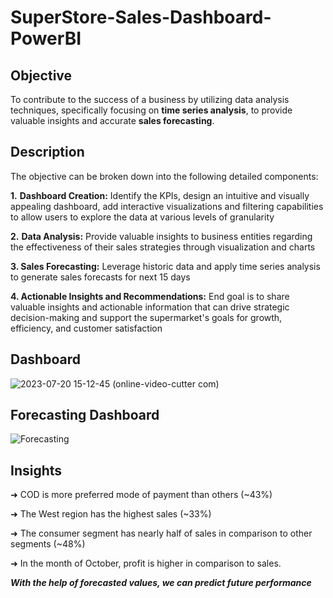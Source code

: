 # SuperStore-Sales-Dashboard-PowerBI
## Objective
To contribute to the success of a business by utilizing data analysis techniques, specifically focusing on **time series analysis**, to provide valuable insights and accurate **sales forecasting**.
## Description 
The objective can be broken down into the following detailed components:

**1.** **Dashboard Creation:** Identify the KPIs, design an intuitive and visually appealing dashboard, add interactive visualizations and filtering capabilities to allow users to explore the data at various levels of granularity

**2.** **Data Analysis:** Provide valuable insights to business entities regarding the effectiveness of their sales strategies through visualization and charts

**3. Sales Forecasting:** Leverage historic data and apply time series analysis to generate sales forecasts for next 15 days

**4. Actionable Insights and Recommendations:** End goal is to share valuable insights and actionable information that can drive strategic decision-making and support the supermarket's goals for growth, efficiency, and customer satisfaction
## Dashboard
![2023-07-20 15-12-45 (online-video-cutter com)](https://github.com/Mayank-Kumar20/SuperStore-Sales-Dashboard-PowerBI/assets/117710651/b53f2834-fc78-402e-855e-c9ea0066f3ac)
## Forecasting Dashboard
![Forecasting](https://github.com/Mayank-Kumar20/SuperStore-Sales-Dashboard-PowerBI/assets/117710651/1736a5e5-9d09-4c6a-a1bf-a6142cc4b76e)
## Insights
➜ COD is more preferred mode of payment than others (~43%)

➜ The West region has the highest sales (~33%)

➜ The consumer segment has nearly half of sales in comparison to other segments (~48%)

➜ In the month of October, profit is higher in comparison to sales.

**_With the help of forecasted values, we can predict future performance_**
